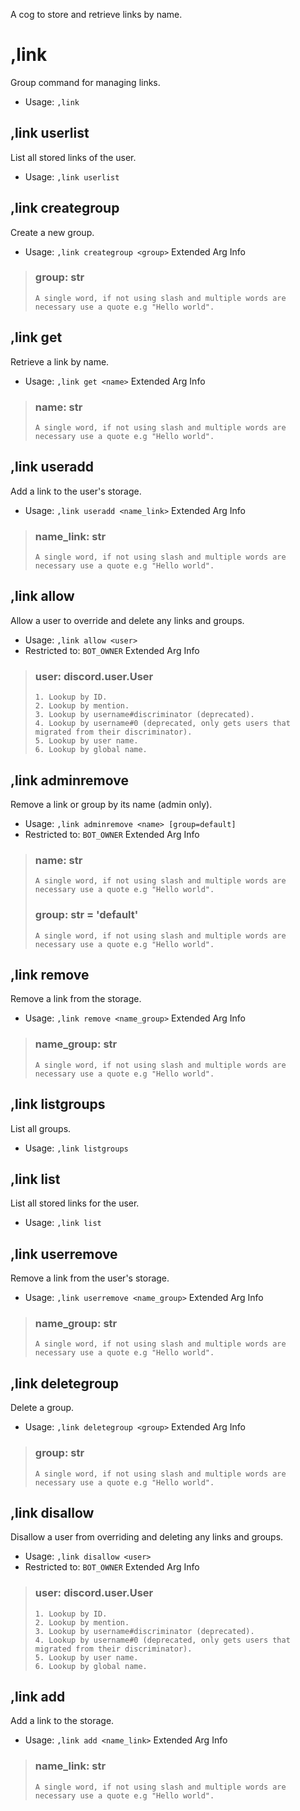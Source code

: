A cog to store and retrieve links by name.

# ,link
Group command for managing links.<br/>
 - Usage: `,link`
## ,link userlist
List all stored links of the user.<br/>
 - Usage: `,link userlist`
## ,link creategroup
Create a new group.<br/>
 - Usage: `,link creategroup <group>`
Extended Arg Info
> ### group: str
> ```
> A single word, if not using slash and multiple words are necessary use a quote e.g "Hello world".
> ```
## ,link get
Retrieve a link by name.<br/>
 - Usage: `,link get <name>`
Extended Arg Info
> ### name: str
> ```
> A single word, if not using slash and multiple words are necessary use a quote e.g "Hello world".
> ```
## ,link useradd
Add a link to the user's storage.<br/>
 - Usage: `,link useradd <name_link>`
Extended Arg Info
> ### name_link: str
> ```
> A single word, if not using slash and multiple words are necessary use a quote e.g "Hello world".
> ```
## ,link allow
Allow a user to override and delete any links and groups.<br/>
 - Usage: `,link allow <user>`
 - Restricted to: `BOT_OWNER`
Extended Arg Info
> ### user: discord.user.User
> 
> 
>     1. Lookup by ID.
>     2. Lookup by mention.
>     3. Lookup by username#discriminator (deprecated).
>     4. Lookup by username#0 (deprecated, only gets users that migrated from their discriminator).
>     5. Lookup by user name.
>     6. Lookup by global name.
> 
>     
## ,link adminremove
Remove a link or group by its name (admin only).<br/>
 - Usage: `,link adminremove <name> [group=default]`
 - Restricted to: `BOT_OWNER`
Extended Arg Info
> ### name: str
> ```
> A single word, if not using slash and multiple words are necessary use a quote e.g "Hello world".
> ```
> ### group: str = 'default'
> ```
> A single word, if not using slash and multiple words are necessary use a quote e.g "Hello world".
> ```
## ,link remove
Remove a link from the storage.<br/>
 - Usage: `,link remove <name_group>`
Extended Arg Info
> ### name_group: str
> ```
> A single word, if not using slash and multiple words are necessary use a quote e.g "Hello world".
> ```
## ,link listgroups
List all groups.<br/>
 - Usage: `,link listgroups`
## ,link list
List all stored links for the user.<br/>
 - Usage: `,link list`
## ,link userremove
Remove a link from the user's storage.<br/>
 - Usage: `,link userremove <name_group>`
Extended Arg Info
> ### name_group: str
> ```
> A single word, if not using slash and multiple words are necessary use a quote e.g "Hello world".
> ```
## ,link deletegroup
Delete a group.<br/>
 - Usage: `,link deletegroup <group>`
Extended Arg Info
> ### group: str
> ```
> A single word, if not using slash and multiple words are necessary use a quote e.g "Hello world".
> ```
## ,link disallow
Disallow a user from overriding and deleting any links and groups.<br/>
 - Usage: `,link disallow <user>`
 - Restricted to: `BOT_OWNER`
Extended Arg Info
> ### user: discord.user.User
> 
> 
>     1. Lookup by ID.
>     2. Lookup by mention.
>     3. Lookup by username#discriminator (deprecated).
>     4. Lookup by username#0 (deprecated, only gets users that migrated from their discriminator).
>     5. Lookup by user name.
>     6. Lookup by global name.
> 
>     
## ,link add
Add a link to the storage.<br/>
 - Usage: `,link add <name_link>`
Extended Arg Info
> ### name_link: str
> ```
> A single word, if not using slash and multiple words are necessary use a quote e.g "Hello world".
> ```
